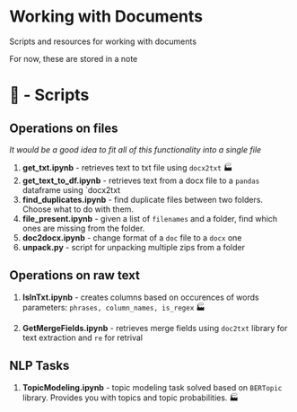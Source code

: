 # Working with Documents
Scripts and resources for working with documents

For now, these are stored in a note

# 🍱 - Scripts

## Operations on files
*It would be a good idea to fit all of this functionality into a single file*

1. **get_txt.ipynb** - retrieves text to txt file using `docx2txt` 🏭
2. **get_text_to_df.ipynb** - retrieves text from a docx file to a `pandas` dataframe using `docx2txt
3. **find_duplicates.ipynb** - find duplicate files between two folders. Choose what to do with them.
4. **file_present.ipynb** - given a list of `filenames` and a folder, find which ones are missing from the folder.
5. **doc2docx.ipynb** - change format of a `doc` file to a `docx` one
6. **unpack.py** - script for unpacking multiple zips from a folder


## Operations on raw text

1. **IsInTxt.ipynb** - creates columns based on occurences of words  
parameters: `phrases, column_names, is_regex` 🏭

2. **GetMergeFields.ipynb** - retrieves merge fields using `doc2txt` library for text extraction and `re` for retrival


## NLP Tasks

1. **TopicModeling.ipynb** - topic modeling task solved based on `BERTopic` library. 
Provides you with topics and topic probabilities. 🏭
